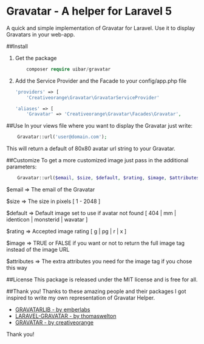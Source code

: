 # Gravatar - A helper for Laravel 5
A quick and simple implementation of Gravatar for Laravel. Use it to display Gravatars in your web-app.

##Install
1. Get the package

    ```php
        composer require uibar/gravatar
    ```

2. Add the Service Provider and the Facade to your config/app.php file
    
    ```php
    'providers' => [
        'Creativeorange\Gravatar\GravatarServiceProvider'
    ```
    
    ```php
    'aliases' => [
        'Gravatar' => 'Creativeorange\Gravatar\Facades\Gravatar',
    ```

##Use
In your views file where you want to display the Gravatar just write:

```php
    Gravatar::url('user@domain.com');
```

This will return a default of 80x80 avatar url string to your Gravatar.

##Customize
To get a more customized image just pass in the additional parameters:

```php
    Gravatar::url($email, $size, $default, $rating, $image, $attributes);
```

$email      =>      The email of the Gravatar

$size       =>      The size in pixels \[ 1 - 2048 \]

$default    =>      Default image set to use if avatar not found \[ 404 | mm | identicon | monsterid | wavatar \]

$rating     =>      Accepted image rating  \[ g | pg | r | x \]

$image      =>      TRUE or FALSE if you want or not to return the full image tag instead of the image URL

$attributes =>      The extra attributes you need for the image tag if you chose this way

##License
This package is released under the MIT license and is free for all.

##Thank you!
Thanks to these amazing people and their packages I got inspired to write my own representation of Gravatar Helper.

- [GRAVATARLIB - by emberlabs](https://github.com/emberlabs/gravatarlib)
- [LARAVEL-GRAVATAR - by thomaswelton](https://github.com/thomaswelton/laravel-gravatar)
- [GRAVATAR - by creativeorange](https://github.com/creativeorange/gravatar)

Thank you!
